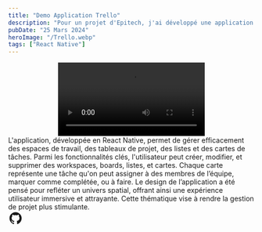 ```yaml
---
title: "Demo Application Trello"
description: "Pour un projet d'Epitech, j'ai développé une application mobile utilisant React Native qui utilise l'API de Trello, permettant aux utilisateurs d'accéder aux fonctionnalités de Trello sur leurs téléphones. Le développement a été réalisé en l'espace de quatre semaines."
pubDate: "25 Mars 2024"
heroImage: "/Trello.webp"
tags: ["React Native"]
---
```




<div style=" display: flex; justify-content: center; align-items: center;">
    <video controls>
        <source src="/videoTrello.mp4" type="video/mp4"/>
    </video>
</div>

<div class="centered-text">
    L'application, développée en React Native,
    permet de gérer efficacement des espaces de travail, 
    des tableaux de projet, des listes et des cartes de tâches. 
    Parmi les fonctionnalités clés, l'utilisateur peut créer, 
    modifier, et supprimer des workspaces, boards, listes, et cartes. 
    Chaque carte représente une tâche 
    qu'on peut assigner à des membres de l’équipe, 
    marquer comme complétée, ou à faire. 
    Le design de l’application a été pensé pour refléter un univers spatial, 
    offrant ainsi une expérience utilisateur immersive et attrayante. 
    Cette thématique vise à rendre la gestion de projet plus stimulante.
</div>

<div class="social-icons px-4 pb-5 pt-1 flex self-center justify-center sticky bottom-0 bg-base-200">
    <a href="https://github.com/TristanMey/API_TRELLO_REACT_NATIVE" target="_blank" class="mx-3" aria-label="Github" title="Github" style="margin-top:20px">
        <svg
            xmlns="http://www.w3.org/2000/svg"
            width="30"
            height="30"
            viewBox="0 0 24 24"
            style="fill: currentColor;transform: ;msFilter:;"
            ><path
                fill-rule="evenodd"
                clip-rule="evenodd"
                d="M12.026 2c-5.509 0-9.974 4.465-9.974 9.974 0 4.406 2.857 8.145 6.821 9.465.499.09.679-.217.679-.481 0-.237-.008-.865-.011-1.696-2.775.602-3.361-1.338-3.361-1.338-.452-1.152-1.107-1.459-1.107-1.459-.905-.619.069-.605.069-.605 1.002.07 1.527 1.028 1.527 1.028.89 1.524 2.336 1.084 2.902.829.091-.645.351-1.085.635-1.334-2.214-.251-4.542-1.107-4.542-4.93 0-1.087.389-1.979 1.024-2.675-.101-.253-.446-1.268.099-2.64 0 0 .837-.269 2.742 1.021a9.582 9.582 0 0 1 2.496-.336 9.554 9.554 0 0 1 2.496.336c1.906-1.291 2.742-1.021 2.742-1.021.545 1.372.203 2.387.099 2.64.64.696 1.024 1.587 1.024 2.675 0 3.833-2.33 4.675-4.552 4.922.355.308.675.916.675 1.846 0 1.334-.012 2.41-.012 2.737 0 .267.178.577.687.479C19.146 20.115 22 16.379 22 11.974 22 6.465 17.535 2 12.026 2z"
            ></path>

